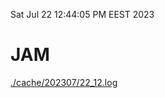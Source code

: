 Sat Jul 22 12:44:05 PM EEST 2023
# JAM
<a href='./cache/202307/22_12.log'>./cache/202307/22_12.log</a>
